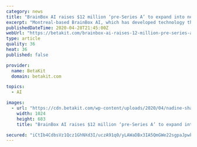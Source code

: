 ```yaml
---
category: news
title: "BrainBox AI raises $12 million ‘pre-Series A’ to expand into new markets"
excerpt: "Montreal-based BrainBox AI, which has developed technology that allows a building's heating, ventilation, and air conditioning (HVAC) system to operate autonomously, has raised what it is calling a $12 million CAD pre-Series A round."
publishedDateTime: 2020-04-28T21:45:00Z
webUrl: "https://betakit.com/brainbox-ai-raises-12-million-pre-series-a-to-expand-into-new-markets/"
type: article
quality: 36
heat: 36
published: false

provider:
  name: BetaKit
  domain: betakit.com

topics:
  - AI

images:
  - url: "https://cdn.betakit.com/wp-content/uploads/2020/04/nadine-shaabana-Vr5-MFYo9wU-unsplash-1024x683.jpg"
    width: 1024
    height: 683
    title: "BrainBox AI raises $12 million ‘pre-Series A’ to expand into new markets"

secured: "iCtIb4CdbsVz1Qcz1GhNXd3I/uczA91q0/yLAWaDBx3IA5QmGWe22sgpaJpwkVuClEUzxtelhnklNJDC4fAJnGieQE9KT/0uhIP3cciePL0Ajq+6eh1SgUSNvJ12ChSHbrC4EJnJkmKJzCLlp1OgGvYFeAzDjSysvbTcUC80XySeBF78Z/S1evWW3Y7tFnwAacJmTP1WW2rcab0CG0I/BIGpqR8n5yeV6qoUyVxFp9tTcB+KsPBcViFwLDunZCN3+XyJatTKn9lfjM1nQxFCXbdSeNGR7BwP5q1wjIQXPkmX62W+GVeIk3+RTurpgfGb;k80UjYbXpz2ZN2r0h0rWHw=="
---
```


